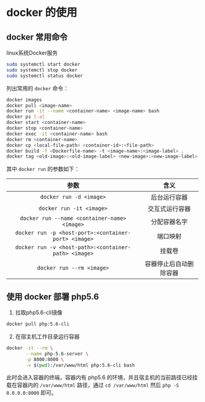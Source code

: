 # docker 的使用

## docker 常用命令

linux系统Docker服务

```sh
sudo systemctl start docker
sudo systemctl stop docker
sudo systemctl status docker
```

列出常用的 `docker` 命令：

```sh
docker images
docker pull <image-name>
docker run -it --name <container-name> <image-name> bash
docker ps [-a]
docker start <container-name>
docker stop <container-name>
docker exec -it <container-name> bash
docker rm <container-name>
docker cp <local-file-path> <container-id>:<file-path>
docker build -f <Dockerfile-name> -t <image-name>:<image-label> .
docker tag <old-image>:<old-image-label> <new-image>:<new-image-label>
```

其中 `docker run` 的参数如下：

| 参数 | 含义 |
|:---:|:---:|
| `docker run -d <image>` | 后台运行容器 |
| `docker run -it <image>` | 交互式运行容器 |
| `docker run --name <container-name> <image>` | 分配容器名字 |
| `docker run -p <host-port>:<container-port> <image>` | 端口映射 |
| `docker run -v <host-path>:<container-path> <image>` | 挂载卷 |
| `docker run --rm <image>` | 容器停止后自动删除容器 |

## 使用 docker 部署 php5.6

1. 拉取php5.6-cli镜像

```sh
docker pull php:5.6-cli
```

2. 在宿主机工作目录运行容器

```sh
docker -it --rm \
       --name php-5.6-server \
       -p 8000:8000 \
       -v $(pwd):/var/www/html php:5.6-cli bash
```

此时会进入容器的终端，容器内有 php5.6 的环境，并且宿主机的当前路径已经挂载在容器内的 `/var/www/html` 路径，通过 `cd /var/www/html` 然后 `php -S 0.0.0.0:8000` 即可。

